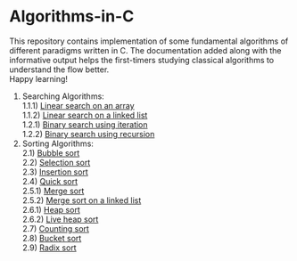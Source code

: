 # Algorithms-in-C
This repository contains implementation of some fundamental algorithms of different paradigms written in C. The documentation added along with the informative output helps the first-timers studying classical algorithms to understand the flow better.</br >
Happy learning! <br />
1. Searching Algorithms:<br />
<space> <space> 1.1.1) [Linear search on an array](https://github.com/RakhshandaMujib/Algorithms-in-C/blob/main/01%20Searching%20Algorithms/01%20Linear%20search%20on%20an%20array.c)<br />
<space> <space> 1.1.2) [Linear search on a linked list](https://github.com/RakhshandaMujib/Algorithms-in-C/blob/main/01%20Searching%20Algorithms/02%20Linear%20search%20on%20a%20linked%20list.c)<br />
<space> <space> 1.2.1) [Binary search using iteration](https://github.com/RakhshandaMujib/Algorithms-in-C/blob/main/01%20Searching%20Algorithms/03%20Binary%20search%20using%20iteration.c)<br />
<space> <space> 1.2.2) [Binary search using recursion](https://github.com/RakhshandaMujib/Algorithms-in-C/blob/main/01%20Searching%20Algorithms/04%20Binary%20search%20using%20recursion.c) <br />
2. Sorting Algorithms: <br/>
  2.1) [Bubble sort](https://github.com/RakhshandaMujib/Algorithms-in-C/blob/main/02%20Sorting%20Algorithms/01%20Bubble%20sort.c)<br />
  2.2) [Selection sort](https://github.com/RakhshandaMujib/Algorithms-in-C/edit/main/02%20Sorting%20Algorithms/02%20Selection%20sort.c)<br />
  2.3) [Insertion sort](https://github.com/RakhshandaMujib/Algorithms-in-C/blob/main/02%20Sorting%20Algorithms/03%20Insertion%20sort.c)<br /> 
  2.4) [Quick sort](https://github.com/RakhshandaMujib/Algorithms-in-C/blob/main/02%20Sorting%20Algorithms/04%20Quick%20sort.c)<br />
  2.5.1) [Merge sort](https://github.com/RakhshandaMujib/Algorithms-in-C/blob/main/02%20Sorting%20Algorithms/05%20Merge%20sort.c) <br />
  2.5.2) [Merge sort on a linked list](https://github.com/RakhshandaMujib/Algorithms-in-C/blob/main/02%20Sorting%20Algorithms/10%20Merge%20sort%20on%20a%20linked%20list.c)<br />
  2.6.1) [Heap sort](https://github.com/RakhshandaMujib/Algorithms-in-C/blob/main/02%20Sorting%20Algorithms/06%20Heap%20sort.c)<br />
  2.6.2) [Live heap sort](https://github.com/RakhshandaMujib/Algorithms-in-C/blob/main/02%20Sorting%20Algorithms/07%20Live%20heap%20sort.c)<br />
  2.7) [Counting sort](https://github.com/RakhshandaMujib/Algorithms-in-C/blob/main/02%20Sorting%20Algorithms/08%20Counting%20sort.c)<br />
  2.8) [Bucket sort](https://github.com/RakhshandaMujib/Algorithms-in-C/blob/main/02%20Sorting%20Algorithms/09%20Bucket%20sort.c)<br />
  2.9) [Radix sort](https://github.com/RakhshandaMujib/Algorithms-in-C/blob/main/02%20Sorting%20Algorithms/11%20Radix%20sort.c)<br />
